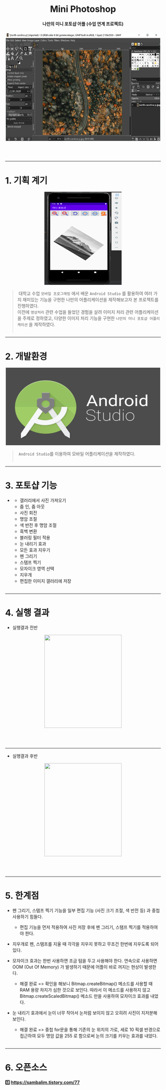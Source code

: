 
<h1 align="center"> Mini Photoshop </h1>

<h4 align="center"> 나만의 미니 포토샵 어플 (수업 연계 프로젝트) </h4>

<p align= "center">
<img src=/docs/readme_Imgs/readme_img1.PNG width=500 height=350></p> 
</br></br>

------------------------------------------

# 1. 기획 계기

<p align= "center">
<img src=/docs/readme_Imgs/readme_img2.PNG width=250 height=300></p> 

> &nbsp;대학교 수업 `모바일 프로그래밍` 에서 배운 `Android Studio` 를 활용하여 여러 가지 재미있는 기능을 구현한 나만의 어플리케이션을 제작해보고자 본 프로젝트를 진행하였다. <br> 이전에 `영상처리` 관련 수업을 들었던 경험을 살려 이미지 처리 관련 어플리케이션을 주제로 정하였고, 다양한 이미지 처리 기능을 구현한 `나만의 미니 포토샵 어플리케이션` 을 제작하였다.
<br><br>

------------------------------------------

# 2. 개발환경

<p align= "center">
<img src=/docs/readme_Imgs/readme_img3.PNG width=500 height=250></p>

> &nbsp;`Android Studio`를 이용하여 모바일 어플리케이션을 제작하였다.
<br><br>

------------------------------------------

# 3. 포토샵 기능
*
     * 갤러리에서 사진 가져오기
     * 줌 인, 줌 아웃
     * 사진 회전
     * 명암 조절
     * 색 반전 후 명암 조절
     * 흑백 변환
     * 블러링 필터 적용
     * 눈 내리기 효과
     * 모든 효과 지우기
     * 펜 그리기
     * 스탬프 찍기
     * 모자이크 영역 선택
     * 지우개
     * 편집한 이미지 갤러리에 저장
     <br><br>

------------------------------------------

# 4. 실행 결과

* 실행결과 전반

<p align= "center">
<img src=https://user-images.githubusercontent.com/86474141/147645085-592abb46-d019-4139-92ec-b94412b5b101.gif width=250 height=300></p>
<br><br>

------------------------------------------

* 실행결과 후반

<p align= "center">
<img src=https://user-images.githubusercontent.com/86474141/147645108-c300d227-75bb-44bc-97c6-d98ba4db3739.gif width=250 height=300></p>
<br><br>

------------------------------------------

# 5. 한계점

* 펜 그리기, 스탬프 찍기 기능을 일부 편집 기능 (사진 크기 조절, 색 반전 등) 과 중첩 사용하기 힘들다.
     * 편집 기능을 먼저 적용하여 사진 저장 후에 펜 그리기, 스탬프 찍기를 적용하여야 한다. <br>

* 지우개로 펜, 스탬프를 지울 때 각각을 지우지 못하고 무조건 한번에 지우도록 되어 있다. <br>

* 모자이크 효과는 한번 사용하면 조금 텀을 두고 사용해야 한다. 연속으로 사용하면 OOM (Out Of Memory) 가 발생하기 때문에 어플이 바로 꺼지는 현상이 발생한다.
     * 해결 완료 => 확인을 해보니 Bitmap.createBitmap() 메소드를 사용할 때 RAM 용량 차지가 심한 것으로 보인다. 따라서 이 메소드를 사용하지 않고 Bitmap.createScaledBitmap() 메소드 만을 사용하여 모자이크 효과를 내었다. <br>

* 눈 내리기 효과에서 눈이 너무 작아서 눈처럼 보이지 않고 오히려 사진이 지저분해 보인다.
     * 해결 완료 => 중첩 for문을 통해 기존의 눈 위치의 가로, 세로 10 픽셀 반경으로 접근하여 모두 명암 값을 255 로 함으로써 눈의 크기를 키우는 효과를 내었다.
</br></br>

------------------------------------------

# 6. 오픈소스

#### 1️⃣ https://sambalim.tistory.com/77

